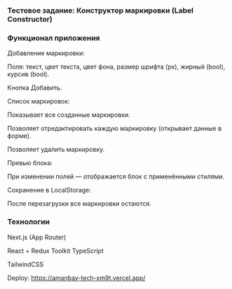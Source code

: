 ### Тестовое задание: Конструктор маркировки (Label Constructor)

### Функционал приложения
Добавление маркировки:


Поля: текст, цвет текста, цвет фона, размер шрифта (px), жирный (bool), курсив (bool).


Кнопка Добавить.


Список маркировок:


Показывает все созданные маркировки.


Позволяет отредактировать каждую маркировку (открывает данные в форме).


Позволяет удалить маркировку.


Превью блока:


При изменении полей — отображается блок с применёнными стилями.


Сохранение в LocalStorage:


После перезагрузки все маркировки остаются.


### Технологии 
Next.js (App Router)


React + Redux Toolkit
TypeScript

TailwindCSS



Deploy:  https://amanbay-tech-xm9t.vercel.app/
